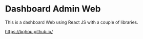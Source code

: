 # Dashboard Admin Web

This is a dashboard Web using React JS with a couple of libraries.

https://bqhou.github.io/





